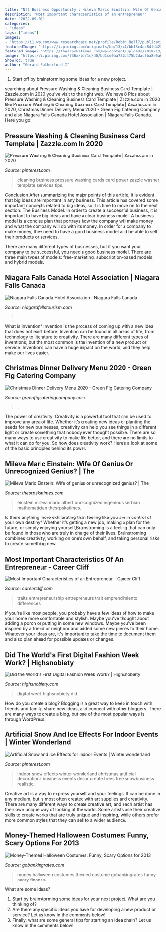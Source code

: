 ```yaml
---
title: "Nft Business Opportunity : Mileva Maric Einstein: Wife Of Genius Or Unrecognized Genius?"
description: "Most important characteristics of an entrepreneur"
date: "2022-09-02"
categories:
- "ideas"
tags: ["ideas"]
images:
- "https://i1.wp.com/www.researchgate.net/profile/Robin_Bell7/publication/280160034/figure/fig1/AS:348173164924931@1460022359643/Entrepreneur-Traits-Infographic.png?ssl=1"
featuredImage: "https://i.pinimg.com/originals/bb/13/c4/bb13c4ac84fd423723b83b583b65f452.jpg"
featured_image: "https://thesrpskatimes.com/wp-content/uploads/2019/12/20191218083500_300183-640x400.jpg"
image: "https://i.pinimg.com/736x/bd/1c/d0/bd1cd0aa737b475b2dac5ba8e5a02628.jpg"
ShowToc: true
author: "Gerard Rutherford I"
---
```



1. Start off by brainstorming some ideas for a new project.

	

		
searching about Pressure Washing &amp; Cleaning Business Card Template | Zazzle.com in 2020 you've visit to the right web. We have 8 Pics about Pressure Washing &amp; Cleaning Business Card Template | Zazzle.com in 2020 like Pressure Washing &amp; Cleaning Business Card Template | Zazzle.com in 2020, Christmas Dinner Delivery Menu 2020 - Green Fig Catering Company and also Niagara Falls Canada Hotel Association | Niagara Falls Canada. Here you go:
		
    
## Pressure Washing &amp; Cleaning Business Card Template | Zazzle.com In 2020

<img loading=lazy src="https://i.pinimg.com/736x/bd/1c/d0/bd1cd0aa737b475b2dac5ba8e5a02628.jpg" onerror="this.onerror=null;this.src='https://tse2.mm.bing.net/th?id=OIP.1Wmwyaf3B1WCqXaVzAUKtAHaLH&amp;pid=15.1';" alt="Pressure Washing &amp; Cleaning Business Card Template | Zazzle.com in 2020">

_Source: pinterest.com_

>cleaning business pressure washing cards card power zazzle washer template services tips. 

	

Conclusion
After summarizing the major points of this article, it is evident that big ideas are important in any business. This article has covered some important concepts related to big ideas, so it is time to move on to the next section: The Business Model.
In order to create a successful business, it is important to have big ideas and have a clear business model. A business model is a concise plan that portrays how the company will make money and what the company will do with its money. In order for a company to make money, they need to have a good business model and be able to sell their products or services. 

There are many different types of businesses, but if you want your company to be successful, you need a good business model. There are three main types of models: free-marketing, subscription-based models, and hybrid models.

    
## Niagara Falls Canada Hotel Association | Niagara Falls Canada

<img loading=lazy src="https://www.niagarafallstourism.com/site/assets/files/78102/shutterstock_20447374.jpg" onerror="this.onerror=null;this.src='https://tse1.mm.bing.net/th?id=OIP.FrntlHgVlo_7MB6Hj2ZaEwHaE8&amp;pid=15.1';" alt="Niagara Falls Canada Hotel Association | Niagara Falls Canada">

_Source: niagarafallstourism.com_

>. 

	

What is invention?
Invention is the process of coming up with a new idea that does not exist before. Invention can be found in all areas of life, from technology to literature to creativity. There are many different types of inventions, but the most common is the invention of a new product or service. Inventions can have a huge impact on the world, and they help make our lives easier.

    
## Christmas Dinner Delivery Menu 2020 - Green Fig Catering Company

<img loading=lazy src="https://greenfigcateringcompany.com/wp-content/uploads/2020/10/christmas-meal4.jpg" onerror="this.onerror=null;this.src='https://tse3.mm.bing.net/th?id=OIP.Aqqr9Iy732Hbca3AXN9i6AHaFj&amp;pid=15.1';" alt="Christmas Dinner Delivery Menu 2020 - Green Fig Catering Company">

_Source: greenfigcateringcompany.com_

>. 

	

The power of creativity:
Creativity is a powerful tool that can be used to improve any area of life. Whether it’s creating new ideas or planting the seeds for new businesses, creativity can help you see things in a different light or create something that nobody ever thought possible. There are so many ways to use creativity to make life better, and there are no limits to what it can do for you. So how does creativity work? Here’s a look at some of the basic principles behind its power.

    
## Mileva Maric Einstein: Wife Of Genius Or Unrecognized Genius? | The

<img loading=lazy src="https://thesrpskatimes.com/wp-content/uploads/2019/12/20191218083500_300183-640x400.jpg" onerror="this.onerror=null;this.src='https://tse3.mm.bing.net/th?id=OIP.Il9yodtANLBW_VXqsZE-hgHaEo&amp;pid=15.1';" alt="Mileva Maric Einstein: Wife of genius or unrecognized genius? | The">

_Source: thesrpskatimes.com_

>einstein mileva maric albert unrecognized ingenious serbian mathematician thesrpskatimes. 

	

Is there anything more exhilarating than feeling like you are in control of your own destiny? Whether it’s getting a new job, making a plan for the future, or simply enjoying yourself,Brainstroming is a feeling that can only be found in those who are truly in charge of their lives. Brainstroming combines creativity, working on one’s own behalf, and taking personal risks to create something new.

    
## Most Important Characteristics Of An Entrepreneur - Career Cliff

<img loading=lazy src="https://i1.wp.com/www.researchgate.net/profile/Robin_Bell7/publication/280160034/figure/fig1/AS:348173164924931@1460022359643/Entrepreneur-Traits-Infographic.png?ssl=1" onerror="this.onerror=null;this.src='https://tse4.mm.bing.net/th?id=OIP.CUL6Vow-uVixl0N1B0q7yAHaKe&amp;pid=15.1';" alt="Most Important Characteristics of an Entrepreneur - Career Cliff">

_Source: careercliff.com_

>traits entrepreneurship entrepreneurs trait emprendimiento differences. 

	

If you're like most people, you probably have a few ideas of how to make your home more comfortable and stylish. Maybe you've thought about adding a porch or putting in some new windows. Maybe you've been inspired by a friend or neighbor and added some new pieces to their home. Whatever your ideas are, it's important to take the time to document them and also plan ahead for possible updates or changes.

    
## Did The World&#039;s First Digital Fashion Week Work? | Highsnobiety

<img loading=lazy src="https://static.highsnobiety.com/thumbor/eJ38teXdC-y1_uUDF3OK-UpaQMs=/1600x2000/static.highsnobiety.com/wp-content/uploads/2020/10/09140222/ED_WEB_Feat_Digital_Fashion_Week_main.jpg" onerror="this.onerror=null;this.src='https://tse1.mm.bing.net/th?id=OIP.PwExas4BAh-27GSuvltzVQHaJQ&amp;pid=15.1';" alt="Did the World&#039;s First Digital Fashion Week Work? | Highsnobiety">

_Source: highsnobiety.com_

>digital week highsnobiety did. 

	

How do you create a blog?
Blogging is a great way to keep in touch with friends and family, share new ideas, and connect with other bloggers. There are many ways to create a blog, but one of the most popular ways is through WordPress.

    
## Artificial Snow And Ice Effects For Indoor Events | Winter Wonderland

<img loading=lazy src="https://i.pinimg.com/originals/bb/13/c4/bb13c4ac84fd423723b83b583b65f452.jpg" onerror="this.onerror=null;this.src='https://tse1.mm.bing.net/th?id=OIP.BvNShLD0R6-lp_mCnIiLmwHaJ4&amp;pid=15.1';" alt="Artificial Snow and Ice Effects for Indoor Events | Winter wonderland">

_Source: pinterest.com_

>indoor snow effects winter wonderland christmas artificial decorations business events decor create trees tree snowbusiness realistic. 

	

Creative art is a way to express yourself and your feelings. It can be done in any medium, but is most often created with art supplies and creativity. There are many different ways to create creative art, and each artist has their own unique way of looking at the world. Some artists use their creative skills to create works that are truly unique and inspiring, while others prefer more common styles that they can sell to a wider audience.

    
## Money-Themed Halloween Costumes: Funny, Scary Options For 2013

<img loading=lazy src="https://cdn.gobankingrates.com/wp-content/uploads/money-costume.jpg" onerror="this.onerror=null;this.src='https://tse1.mm.bing.net/th?id=OIP.0c9qLlefEME14WYHu0r2eQHaFj&amp;pid=15.1';" alt="Money-Themed Halloween Costumes: Funny, Scary Options for 2013">

_Source: gobankingrates.com_

>money halloween costumes themed costume gobankingrates funny scary finance. 

	

What are some ideas?
1. Start by brainstorming some ideas for your next project. What are you thinking of?
2. Are there any specific ideas you have for developing a new product or service? Let us know in the comments below!
3. Finally, what are some general tips for starting an idea chain? Let us know in the comments below!

